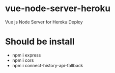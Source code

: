 # vue-node-server-heroku
Vue js Node Server for Heroku Deploy

# Should be install
- npm i express
- npm i cors 
- npm i connect-history-api-fallback
